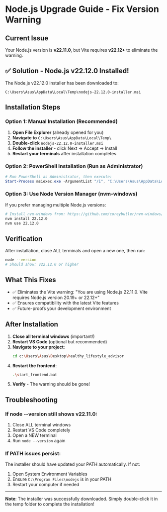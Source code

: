 # Node.js Upgrade Guide - Fix Version Warning

## Current Issue
Your Node.js version is **v22.11.0**, but Vite requires **v22.12+** to eliminate the warning.

## ✅ Solution - Node.js v22.12.0 Installed!

The Node.js v22.12.0 installer has been downloaded to:
```
C:\Users\Asus\AppData\Local\Temp\nodejs-22.12.0-installer.msi
```

## Installation Steps

### Option 1: Manual Installation (Recommended)
1. **Open File Explorer** (already opened for you)
2. **Navigate to** `C:\Users\Asus\AppData\Local\Temp\`
3. **Double-click** `nodejs-22.12.0-installer.msi`
4. **Follow the installer** - click Next → Accept → Install
5. **Restart your terminals** after installation completes

### Option 2: PowerShell Installation (Run as Administrator)
```powershell
# Run PowerShell as Administrator, then execute:
Start-Process msiexec.exe -ArgumentList "/i", "C:\Users\Asus\AppData\Local\Temp\nodejs-22.12.0-installer.msi" -Wait
```

### Option 3: Use Node Version Manager (nvm-windows)
If you prefer managing multiple Node.js versions:
```bash
# Install nvm-windows from: https://github.com/coreybutler/nvm-windows/releases
nvm install 22.12.0
nvm use 22.12.0
```

## Verification

After installation, close ALL terminals and open a new one, then run:
```bash
node --version
# Should show: v22.12.0 or higher
```

## What This Fixes
- ✅ Eliminates the Vite warning: "You are using Node.js 22.11.0. Vite requires Node.js version 20.19+ or 22.12+"
- ✅ Ensures compatibility with the latest Vite features
- ✅ Future-proofs your development environment

## After Installation
1. **Close all terminal windows** (important!)
2. **Restart VS Code** (optional but recommended)
3. **Navigate to your project**:
   ```bash
   cd c:\Users\Asus\Desktop\healthy_lifestyle_advisor
   ```
4. **Restart the frontend**:
   ```bash
   .\start_frontend.bat
   ```
5. **Verify** - The warning should be gone!

## Troubleshooting

### If node --version still shows v22.11.0:
1. Close ALL terminal windows
2. Restart VS Code completely
3. Open a NEW terminal
4. Run `node --version` again

### If PATH issues persist:
The installer should have updated your PATH automatically. If not:
1. Open System Environment Variables
2. Ensure `C:\Program Files\nodejs` is in your PATH
3. Restart your computer if needed

---

**Note**: The installer was successfully downloaded. Simply double-click it in the temp folder to complete the installation!
